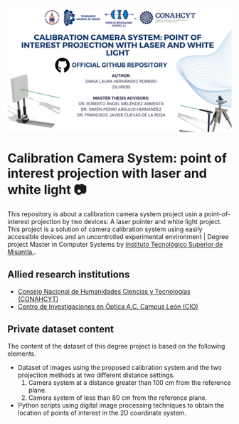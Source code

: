 
![Portada](Github_Layout.png)

# Calibration Camera System: point of interest projection with laser and white light 📷

This repository is about a calibration camera system project usin a point-of-interest projection by two devices: A laser pointer and white light project. This project is a solution of camera calibration system using easily accessible devices and an uncontrolled experimental environment | Degree project Master in Computer Systems by [Instituto Tecnológico Superior de Misantla.](https://misantla.tecnm.mx/). 

## Allied research institutions
 * [Consejo Nacional de Humanidades Ciencias y Tecnologías (CONAHCYT)](https://conahcyt.mx/)
 * [Centro de Investigaciones en Óptica A.C.  Campus León (CIO)](https://www.cio.mx/)

## Private dataset content
The content of the dataset of this degree project is based on the following elements. 
* Dataset of images using the proposed calibration system and the two projection methods at two different distance settings.
  1. Camera system at a distance greater than 100 cm from the reference plane.
  2. Camera system of less than 80 cm from the reference plane.
* Python scripts using digital image processing techniques to obtain the location of points of interest in the 2D coordinate system.


